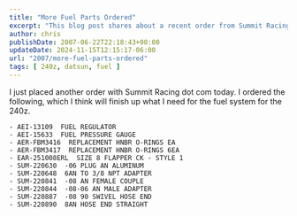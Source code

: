 ```yaml
---
title: "More Fuel Parts Ordered"
excerpt: "This blog post shares about a recent order from Summit Racing, completing the fuel system setup for a 240z, with a detailed list of parts."
author: chris
publishDate: 2007-06-22T22:18:43+00:00
updateDate: 2024-11-15T12:15:17-06:00
url: "2007/more-fuel-parts-ordered"
tags: [ 240z, datsun, fuel ]
---
```


I just placed another order with Summit Racing dot com today. I ordered the following, which I think will finish up what I need for the fuel system for the 240z.

    - AEI-13109  FUEL REGULATOR
    - AEI-15633  FUEL PRESSURE GAUGE 
    - AER-FBM3416  REPLACEMENT HNBR O-RINGS EA
    - AER-FBM3417  REPLACEMENT HNBR O-RINGS 6EA
    - EAR-251008ERL  SIZE 8 FLAPPER CK - STYLE 1
    - SUM-220630  -06 PLUG AN ALUMINUM
    - SUM-220648  6AN TO 3/8 NPT ADAPTER
    - SUM-220841  -08 AN FEMALE COUPLE
    - SUM-220844  -08-06 AN MALE ADAPTER
    - SUM-220887  -08 90 SWIVEL HOSE END
    - SUM-220890  8AN HOSE END STRAIGHT

